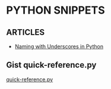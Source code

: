 # PYTHON SNIPPETS

## ARTICLES

-   [Naming with Underscores in Python](https://medium.com/python-features/naming-conventions-with-underscores-in-python-791251ac7097)

## Gist quick-reference.py

[quick-reference.py](https://gist.github.com/NicHub/b14ecd7d0f204db1ea0b48f4261518db)
